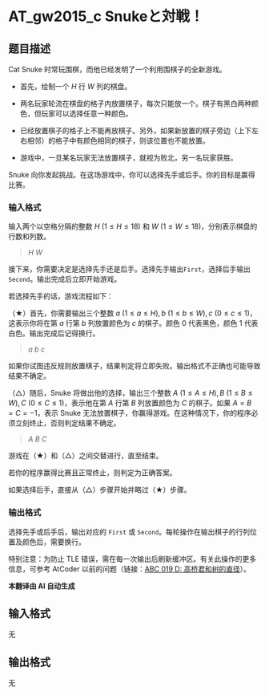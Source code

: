 # AT_gw2015_c Snukeと対戦！

## 题目描述

Cat Snuke 时常玩围棋，而他已经发明了一个利用围棋子的全新游戏。

- 首先，绘制一个 $H$ 行 $W$ 列的棋盘。
- 两名玩家轮流在棋盘的格子内放置棋子，每次只能放一个。棋子有黑白两种颜色，但玩家可以选择任意一种颜色。
- 已经放置棋子的格子上不能再放棋子。另外，如果新放置的棋子旁边（上下左右相邻）的格子中有颜色相同的棋子，则该位置也不能放置。
- 游戏中，一旦某名玩家无法放置棋子，就视为败北，另一名玩家获胜。

Snuke 向你发起挑战。在这场游戏中，你可以选择先手或后手。你的目标是赢得比赛。

### 输入格式
输入两个以空格分隔的整数 $H\ (1 \le H \le 18)$ 和 $W\ (1 \le W \le 18)$，分别表示棋盘的行数和列数。

> $H$ $W$

接下来，你需要决定是选择先手还是后手。选择先手输出`First`，选择后手输出`Second`。输出完成后立即开始游戏。

若选择先手的话，游戏流程如下：

（★）首先，你需要输出三个整数 $a\ (1 \le a \le H), b\ (1 \le b \le W), c\ (0 \le c \le 1)$，这表示你将在第 $a$ 行第 $b$ 列放置颜色为 $c$ 的棋子。颜色 $0$ 代表黑色，颜色 $1$ 代表白色。输出完成后记得换行。

> $a$ $b$ $c$

如果你试图违反规则放置棋子，结果判定将立即失败。输出格式不正确也可能导致结果不确定。

（△）随后，Snuke 将做出他的选择，输出三个整数 $A\ (1 \le A \le H), B\ (1 \le B \le W), C\ (0 \le C \le 1)$，表示他在第 $A$ 行第 $B$ 列放置颜色为 $C$ 的棋子。如果 $A = B = C = -1$，表示 Snuke 无法放置棋子，你赢得游戏。在这种情况下，你的程序必须立刻终止，否则判定结果不确定。

> $A$ $B$ $C$

游戏在（★）和（△）之间交替进行，直至结束。

若你的程序赢得比赛且正常终止，则判定为正确答案。

如果选择后手，直接从（△）步骤开始并略过（★）步骤。

### 输出格式
选择先手或后手后，输出对应的 `First` 或 `Second`。每轮操作在输出棋子的行列位置及颜色后，需要换行。

特别注意：为防止 TLE 错误，需在每一次输出后刷新缓冲区。有关此操作的更多信息，可参考 AtCoder 以前的问题（链接：[ABC 019 D: 高桥君和树的直径](http://abc019.contest.atcoder.jp/tasks/abc019_4)）。

 **本翻译由 AI 自动生成**

## 输入格式

无

## 输出格式

无